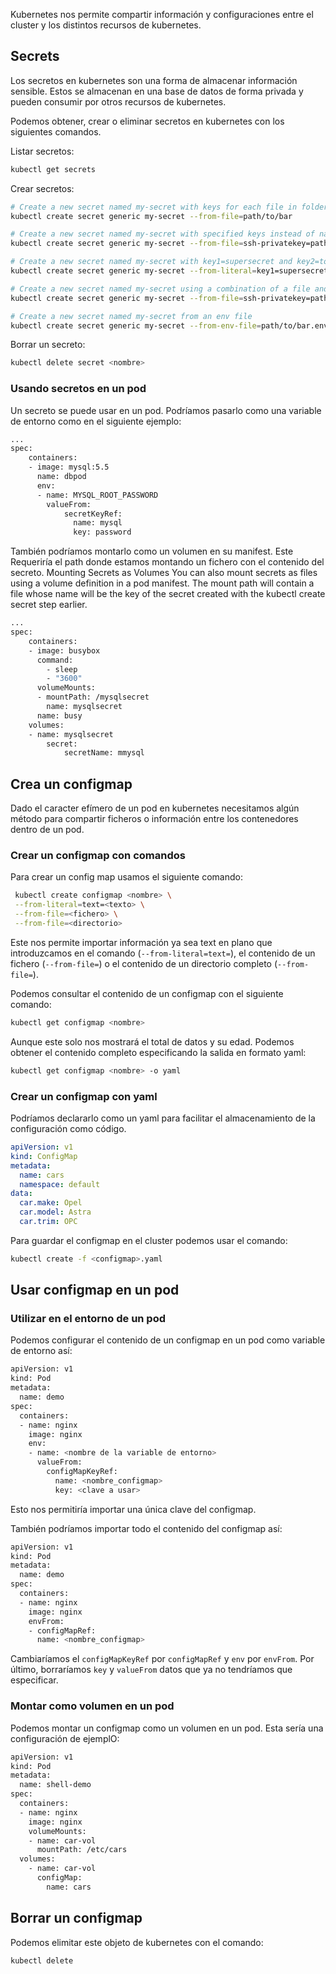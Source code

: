 
Kubernetes nos permite compartir información y configuraciones entre el cluster y los distintos recursos de kubernetes.

## Secrets
Los secretos en kubernetes son una forma de almacenar información sensible. Estos se almacenan en una base de datos de forma privada y pueden consumir por otros recursos de kubernetes.

Podemos obtener, crear o eliminar secretos en kubernetes con los siguientes comandos.

Listar secretos:
``` bash
kubectl get secrets
```

Crear secretos:
``` bash
# Create a new secret named my-secret with keys for each file in folder bar
kubectl create secret generic my-secret --from-file=path/to/bar

# Create a new secret named my-secret with specified keys instead of names on disk
kubectl create secret generic my-secret --from-file=ssh-privatekey=path/to/id_rsa --from-file=ssh-publickey=path/to/id_rsa.pub

# Create a new secret named my-secret with key1=supersecret and key2=topsecret
kubectl create secret generic my-secret --from-literal=key1=supersecret --from-literal=key2=topsecret

# Create a new secret named my-secret using a combination of a file and a literal
kubectl create secret generic my-secret --from-file=ssh-privatekey=path/to/id_rsa --from-literal=passphrase=topsecret

# Create a new secret named my-secret from an env file
kubectl create secret generic my-secret --from-env-file=path/to/bar.env
```

Borrar un secreto:
``` bash
kubectl delete secret <nombre>
```

### Usando secretos en un pod
Un secreto se puede usar en un pod. Podríamos pasarlo como una variable de entorno como en el siguiente ejemplo:
```bash
...
spec:
    containers:
    - image: mysql:5.5
      name: dbpod
      env:
      - name: MYSQL_ROOT_PASSWORD
        valueFrom:
            secretKeyRef:
              name: mysql
              key: password 
```


También podríamos montarlo como un volumen en su manifest. Este Requeriría el path donde estamos montando un fichero con el contenido del secreto.
Mounting Secrets as Volumes
You can also mount secrets as files using a volume definition in a pod manifest. The mount path will contain a file whose name will be the key of the secret created with the kubectl create secret step earlier.
``` bash
...
spec:
    containers:
    - image: busybox
      command:
        - sleep
        - "3600"
      volumeMounts:
      - mountPath: /mysqlsecret
        name: mysqlsecret
      name: busy
    volumes:
    - name: mysqlsecret
        secret:
            secretName: mmysql
```

## Crea un configmap
Dado el caracter efímero de un pod en kubernetes necesitamos algún método para compartir ficheros o información entre los contenedores dentro de un pod.

### Crear un configmap con comandos
Para crear un config map usamos el siguiente comando:
``` bash
 kubectl create configmap <nombre> \
 --from-literal=text=<texto> \
 --from-file=<fichero> \
 --from-file=<directorio>
 ```
Este nos permite importar información ya sea text en plano que introduzcamos en el comando (`--from-literal=text=`), el contenido de un fichero (`--from-file=`) o el contenido de un directorio completo (`--from-file=`).


Podemos consultar el contenido de un configmap con el siguiente comando:
``` bash
kubectl get configmap <nombre>
```

Aunque este solo nos mostrará el total de datos y su edad. Podemos obtener el contenido completo especificando la salida en formato yaml:
``` bash
kubectl get configmap <nombre> -o yaml
```

### Crear un configmap con yaml
Podríamos declararlo como un yaml para facilitar el almacenamiento de la configuración como código.
``` yaml
apiVersion: v1
kind: ConfigMap
metadata:
  name: cars
  namespace: default
data:
  car.make: Opel 
  car.model: Astra 
  car.trim: OPC
```

Para guardar el configmap en el cluster podemos usar el comando:
```bash
kubectl create -f <configmap>.yaml
```


## Usar configmap en un pod

### Utilizar en el entorno de un pod
Podemos configurar el contenido de un configmap en un pod como variable de entorno así:
```bash
apiVersion: v1
kind: Pod
metadata:
  name: demo 
spec:
  containers:
  - name: nginx
    image: nginx
    env:
    - name: <nombre de la variable de entorno> 
      valueFrom:
        configMapKeyRef:
          name: <nombre_configmap> 
          key: <clave a usar> 
```
Esto nos permitiría importar una única clave del configmap.

También podríamos importar todo el contenido del configmap así:
```bash
apiVersion: v1
kind: Pod
metadata:
  name: demo 
spec:
  containers:
  - name: nginx
    image: nginx
    envFrom:
    - configMapRef:
      name: <nombre_configmap> 
```
Cambiaríamos el `configMapKeyRef` por `configMapRef` y `env` por `envFrom`. Por último, borraríamos `key` y `valueFrom` datos que ya no tendríamos que especificar.


### Montar como volumen en un pod
Podemos montar un configmap como un volumen en un pod. Esta sería una configuración de ejemplO:
```bash
apiVersion: v1
kind: Pod
metadata:
  name: shell-demo
spec:
  containers:
  - name: nginx
    image: nginx
    volumeMounts:
    - name: car-vol
      mountPath: /etc/cars
  volumes:
    - name: car-vol
      configMap:
        name: cars
```


## Borrar un configmap
Podemos elimitar este objeto de kubernetes con el comando:
``` bash
kubectl delete
```
